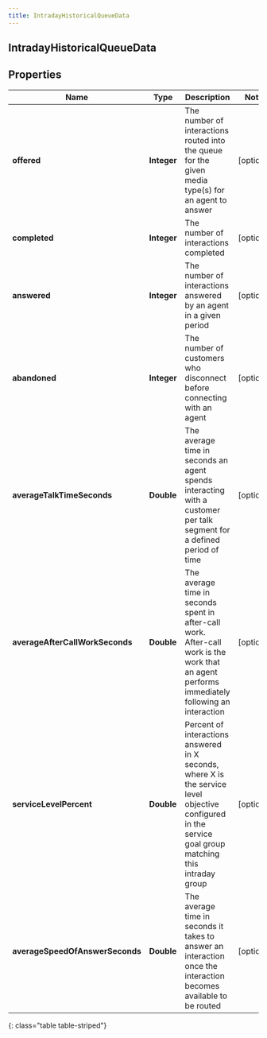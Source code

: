 ```yaml
---
title: IntradayHistoricalQueueData
---
```

## IntradayHistoricalQueueData


## Properties

| Name | Type | Description | Notes |
| ------------ | ------------- | ------------- | ------------- |
| **offered** | <!----><!---->**Integer**<!----> | The number of interactions routed into the queue for the given media type(s) for an agent to answer |  [optional] |
| **completed** | <!----><!---->**Integer**<!----> | The number of interactions completed |  [optional] |
| **answered** | <!----><!---->**Integer**<!----> | The number of interactions answered by an agent in a given period |  [optional] |
| **abandoned** | <!----><!---->**Integer**<!----> | The number of customers who disconnect before connecting with an agent |  [optional] |
| **averageTalkTimeSeconds** | <!----><!---->**Double**<!----> | The average time in seconds an agent spends interacting with a customer per talk segment for a defined period of time |  [optional] |
| **averageAfterCallWorkSeconds** | <!----><!---->**Double**<!----> | The average time in seconds spent in after-call work. After-call work is the work that an agent performs immediately following an interaction |  [optional] |
| **serviceLevelPercent** | <!----><!---->**Double**<!----> | Percent of interactions answered in X seconds, where X is the service level objective configured in the service goal group matching this intraday group |  [optional] |
| **averageSpeedOfAnswerSeconds** | <!----><!---->**Double**<!----> | The average time in seconds it takes to answer an interaction once the interaction becomes available to be routed |  [optional] |
{: class="table table-striped"}



